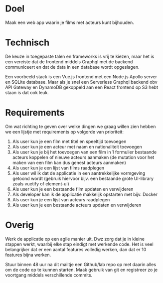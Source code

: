 # Doel

Maak een web app waarin je films met acteurs kunt bijhouden.

# Technisch

De keuze in toegepaste talen en frameworks is vrij te kiezen, maar het is een vereiste dat de frontend middels Graphql met de backend communiceert en dat de data in een database wordt opgeslagen.

Een voorbeeld stack is een Vue.js frontend met een Node.js Apollo server en SQLite database. Maar als je snel een Serverless Graphql backend obv API Gateway en DynamoDB gekoppeld aan een React frontend op S3 hebt staan is dat ook leuk.

# Requirements

Om wat richting te geven over welke dingen we graag willen zien hebben we een lijstje met requirements op volgorde van prioriteit:

1. Als user kun je een film met titel en speeltijd toevoegen
2. Als user kun je een acteur met naam en nationaliteit toevoegen
3. Als user kun je bij het toevoegen van een film in 1 formulier bestaande acteurs koppelen of nieuwe acteurs aanmaken (de mutation voor het maken van een film kan dus genest acteurs aanmaken)
4. Als user kun je een lijst van films raadplegen
5. Als user wil ik dat de applicatie in een aantrekkelijke vormgeving getoond wordt (gebruik hiervoor bijv. een bestaande grote UI-library zoals vuetify of element-ui)
6. Als user kun je een bestaande film updaten en verwijderen
7. Als developer kan ik de applicatie makkelijk opstarten met bijv. Docker
8. Als user kun je een lijst van acteurs raadplegen
9. Als user kun je een bestaande acteurs updaten en verwijderen

# Overig

Werk de applicatie op een agile manier uit. Dwz zorg dat je in kleine stappen werkt, waarbij elke stap eindigt met werkende code. Het is veel belangrijker dat er een aantal features volledig werken, dan dat er 10 features bijna werken.

Stuur binnen 48 uur na dit mailtje een Github/lab repo op met daarin alles om de code op te kunnen starten. Maak gebruik van git en registreer zo je voortgang middels verschillende commits.
